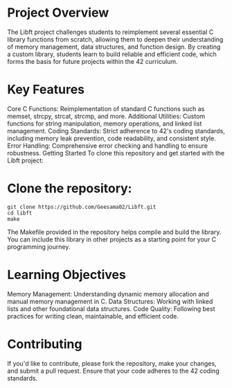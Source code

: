 # Project Overview


The Libft project challenges students to reimplement several essential C library functions from scratch, allowing them to deepen their understanding of memory management, data structures, and function design. By creating a custom library, students learn to build reliable and efficient code, which forms the basis for future projects within the 42 curriculum.

# Key Features
Core C Functions: Reimplementation of standard C functions such as memset, strcpy, strcat, strcmp, and more.
Additional Utilities: Custom functions for string manipulation, memory operations, and linked list management.
Coding Standards: Strict adherence to 42's coding standards, including memory leak prevention, code readability, and consistent style.
Error Handling: Comprehensive error checking and handling to ensure robustness.
Getting Started
To clone this repository and get started with the Libft project:

# Clone the repository:

    git clone https://github.com/Geesama02/Libft.git
    cd libft
    make
  
The Makefile provided in the repository helps compile and build the library. You can include this library in other projects as a starting point for your C programming journey.

# Learning Objectives
Memory Management: Understanding dynamic memory allocation and manual memory management in C.
Data Structures: Working with linked lists and other foundational data structures.
Code Quality: Following best practices for writing clean, maintainable, and efficient code.
# Contributing
If you'd like to contribute, please fork the repository, make your changes, and submit a pull request. Ensure that your code adheres to the 42 coding standards.

